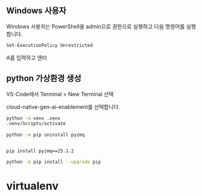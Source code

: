 
## Windows 사용자 
Windows 사용자는 PowerShell을 admin으로 권한으로 실행하고 다음 명령어를 실행합니다.
```bash
Set-ExecutionPolicy Unrestricted


```
A를 입력하고 엔터

## python 가상환경 생성
VS-Code에서 Terminal > New Terminal 선택 

cloud-native-gen-ai-enablement를 선택합니다.

```bash
python -m venv .venv 
.venv/Scripts/activate
 
python -m pip uninstall pyzmq 


pip install pyzmq==25.1.2

python -m pip install --upgrade pip
```

# virtualenv 

